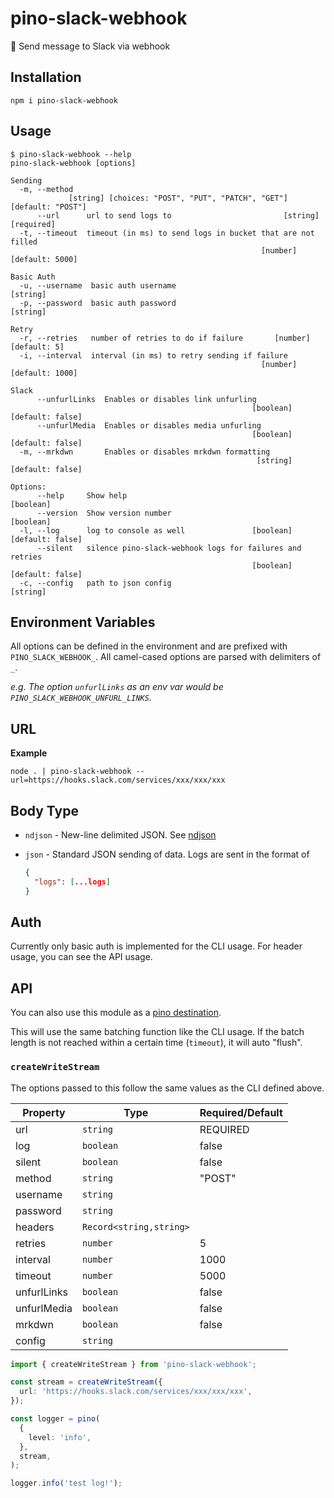 # pino-slack-webhook

🌲 Send message to Slack via webhook

## Installation

```console
npm i pino-slack-webhook
```

## Usage

```console
$ pino-slack-webhook --help
pino-slack-webhook [options]

Sending
  -m, --method
             [string] [choices: "POST", "PUT", "PATCH", "GET"] [default: "POST"]
      --url      url to send logs to                         [string] [required]
  -t, --timeout  timeout (in ms) to send logs in bucket that are not filled
                                                        [number] [default: 5000]

Basic Auth
  -u, --username  basic auth username                                   [string]
  -p, --password  basic auth password                                   [string]

Retry
  -r, --retries   number of retries to do if failure       [number] [default: 5]
  -i, --interval  interval (in ms) to retry sending if failure
                                                        [number] [default: 1000]

Slack
      --unfurlLinks  Enables or disables link unfurling
                                                      [boolean] [default: false]
      --unfurlMedia  Enables or disables media unfurling
                                                      [boolean] [default: false]
  -m, --mrkdwn       Enables or disables mrkdwn formatting
                                                       [string] [default: false]

Options:
      --help     Show help                                             [boolean]
      --version  Show version number                                   [boolean]
  -l, --log      log to console as well               [boolean] [default: false]
      --silent   silence pino-slack-webhook logs for failures and retries
                                                      [boolean] [default: false]
  -c, --config   path to json config                                    [string]
```

## Environment Variables

All options can be defined in the environment and are prefixed with `PINO_SLACK_WEBHOOK_`. All
camel-cased options are parsed with delimiters of `_`.

_e.g. The option `unfurlLinks` as an env var would be `PINO_SLACK_WEBHOOK_UNFURL_LINKS`._

## URL

**Example**

```console
node . | pino-slack-webhook --url=https://hooks.slack.com/services/xxx/xxx/xxx
```

## Body Type

- `ndjson` - New-line delimited JSON. See [ndjson](https://github.com/ndjson/ndjson-spec)
- `json` - Standard JSON sending of data. Logs are sent in the format of

  ```json
  {
    "logs": [...logs]
  }
  ```

## Auth

Currently only basic auth is implemented for the CLI usage. For header usage, you can see the API usage.

## API

You can also use this module as a [pino destination](https://github.com/pinojs/pino/blob/master/docs/api.md#destination).

This will use the same batching function like the CLI usage. If the batch length
is not reached within a certain time (`timeout`), it will auto "flush".

### `createWriteStream`

The options passed to this follow the same values as the CLI defined above.

| Property    | Type                    | Required/Default |
| ----------- | ----------------------- | ---------------- |
| url         | `string`                | REQUIRED         |
| log         | `boolean`               | false            |
| silent      | `boolean`               | false            |
| method      | `string`                | "POST"           |
| username    | `string`                |                  |
| password    | `string`                |                  |
| headers     | `Record<string,string>` |                  |
| retries     | `number`                | 5                |
| interval    | `number`                | 1000             |
| timeout     | `number`                | 5000             |
| unfurlLinks | `boolean`               | false            |
| unfurlMedia | `boolean`               | false            |
| mrkdwn      | `boolean`               | false            |
| config      | `string`                |                  |

```ts
import { createWriteStream } from 'pino-slack-webhook';

const stream = createWriteStream({
  url: 'https://hooks.slack.com/services/xxx/xxx/xxx',
});

const logger = pino(
  {
    level: 'info',
  },
  stream,
);

logger.info('test log!');
```
